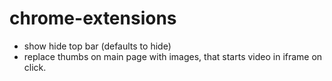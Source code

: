 chrome-extensions
=================
* show hide top bar (defaults to hide)
* replace thumbs on main page with images, that starts video in iframe on click.